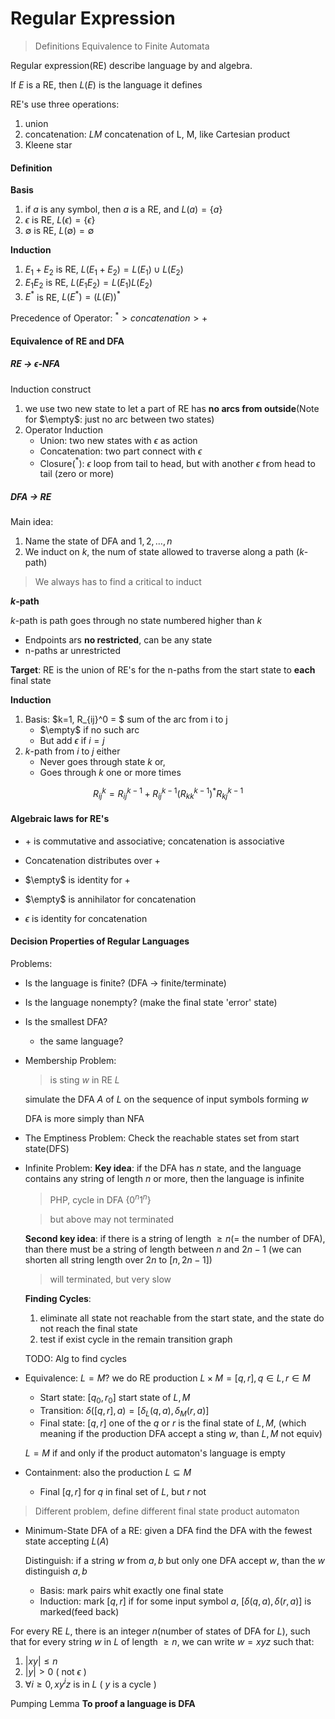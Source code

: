 # Regular Expression

> Definitions
> Equivalence to Finite Automata

Regular expression(RE) describe language by and algebra.

If $E$ is a RE, then $L(E)$ is the language it defines

RE's use three operations: 
1. union
2. concatenation: $LM$ concatenation of L, M, like Cartesian product
3. Kleene star

#### Definition

**Basis**
1. if $a$ is any symbol, then $a$ is a RE, and $L(a) = \{a\}$
2. $\epsilon$ is RE, $L(\epsilon) = \{\epsilon\}$ 
3. $\emptyset$ is RE, $L(\emptyset) = \emptyset$

**Induction**
1. $E_1 + E_2$ is RE, $L(E_1 + E_2) = L(E_1) \cup L(E_2)$
2. $E_1E_2$ is RE, $L(E_1E_2) = L(E_1)L(E_2)$
3. $E^*$ is RE, $L(E^*) = (L(E))^*$

Precedence of Operator: $^* > concatenation > +$

#### Equivalence of RE and DFA

##### RE $\to$ $\epsilon$-NFA

Induction construct

1. we use two new state to let a part of RE has **no arcs from outside**(Note for $\empty$: just no arc between two states)
2. Operator Induction
    - Union: two new states with $\epsilon$ as action
    - Concatenation: two part connect with $\epsilon$ 
    - Closure($^*$): $\epsilon$ loop from tail to head, but with another $\epsilon$ from head to tail (zero or more)

##### DFA $\to$ RE

Main idea: 
1. Name the state of DFA and $1, 2, \dots, n$
2. We induct on $k$, the num of state allowed to traverse along a path ($k$-path)
> We always has to find a critical to induct

**$k$-path**

$k$-path is path goes through no state numbered higher than $k$

- Endpoints ars **no restricted**, can be any state
- n-paths ar unrestricted

**Target**: RE is the union of RE's for the n-paths from the start state to **each** final state

**Induction**
1. Basis: $k=1, R_{ij}^0 = $ sum of the arc from i to j
    - $\empty$ if no such arc
    - But add $\epsilon$ if $i=j$
2. $k$-path from $i$ to $j$ either
    - Never goes through state $k$ or,
    - Goes through $k$ one or more times

  $$
    R_{ij}^k = R_{ij}^{k-1} + R_{ij}^{k-1}(R_{kk}^{k-1})^*R_{kj}^{k-1}
  $$

#### Algebraic laws for RE's

- $+$ is commutative and associative; concatenation is associative
- Concatenation distributes over $+$

- $\empty$ is identity for $+$
- $\empty$ is annihilator for concatenation
- $\epsilon$ is identity for concatenation

#### Decision Properties of Regular Languages

Problems:
- Is the language is finite? (DFA $\to$ finite/terminate)
- Is the language nonempty? (make the final state 'error' state)
- Is the smallest DFA?
  - the same language?


- Membership Problem:
  > is sting $w$ in RE $L$

  simulate the DFA $A$ of $L$ on the sequence of input symbols forming $w$

  DFA is more simply than NFA

- The Emptiness Problem:
  Check the reachable states set from start state(DFS)
- Infinite Problem: 
  **Key idea**: if the DFA has $n$ state, and the language contains any string of length $n$ or more, then the language is infinite
  > PHP, cycle in DFA $\{0^n1^n\}$
  
  > but above may not terminated

  **Second key idea**: if there is a string of length $\ge n$(= the number of DFA), than there must be a string of length between $n$ and $2n-1$ (we can shorten all string length over $2n$ to $[n, 2n-1]$)
  > will terminated, but very slow

  **Finding Cycles**:
    1. eliminate all state not reachable from the start state, and the state do not reach the final state
    2. test if exist cycle in the remain transition graph

    TODO: Alg to find cycles
- Equivalence: $L = M$? 
  we do RE production $L\times M = [q, r], q\in L, r\in M$
  - Start state: $[q_0, r_0]$ start state of $L, M$
  - Transition: $\delta([q,r], a) = [\delta_L(q, a),  \delta_M(r, a)]$
  - Final state: $[q, r]$ one of the $q$ or $r$ is the final state of $L, M$, (which meaning if the production DFA accept a sting $w$, than $L, M$ not equiv)

  $L = M$ if and only if the product automaton's language is empty
- Containment: also the production $L \subseteq M$
  - Final $[q, r]$ for $q$ in final set of $L$, but $r$ not
> Different problem, define different final state product automaton
- Minimum-State DFA of a RE:
  given a DFA find the DFA with the fewest state accepting $L(A)$

  Distinguish: if a string $w$ from $a, b$ but only one DFA accept $w$, than the $w$ distinguish $a, b$

  - Basis: mark pairs whit exactly one final state
  - Induction: mark $[q, r]$ if for some input symbol $a$, $[\delta(q,a), \delta(r,a)]$ is marked(feed back)

For every RE $L$, there is an integer $n$(number of states of DFA for $L$), such that
for every string $w$ in $L$ of length $\ge n$,
we can write $w = xyz$ such that:
1. $|xy| \le n$
2. $|y| > 0$ ( not $\epsilon$ )
3. $\forall i\ge 0, xy^iz$ is in $L$ ( $y$ is a cycle )

Pumping Lemma **To proof a language is DFA**
